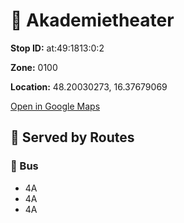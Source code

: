 # 🚉 Akademietheater


**Stop ID:** at:49:1813:0:2

**Zone:** 0100

**Location:** 48.20030273, 16.37679069

[Open in Google Maps](https://www.google.com/maps?q=48.20030273,16.37679069)

## 🚆 Served by Routes

### 🚌 Bus
- 4A
- 4A
- 4A